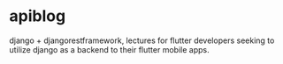 # apiblog
django + djangorestframework, lectures for flutter developers seeking to utilize django as a backend to their flutter mobile apps.
